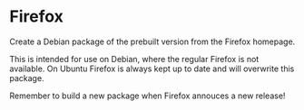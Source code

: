 Firefox
=======

Create a Debian package of the prebuilt version from the Firefox homepage.

This is intended for use on Debian, where the regular Firefox is not available.
On Ubuntu Firefox is always kept up to date and will overwrite this package.

Remember to build a new package when Firefox annouces a new release!
